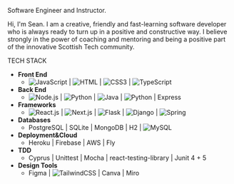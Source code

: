 Software Engineer and Instructor.

Hi, I'm Sean.  I am a creative, friendly and fast-learning software developer who is always ready to turn up in a positive and constructive way.  I believe strongly in the power of coaching and mentoring and being a positive part of the innovative Scottish Tech community. 


TECH STACK
- **Front End**
  - ![JavaScript](https://img.shields.io/badge/JavaScript-F7DF1E?style=flat-square&logo=javascript&logoColor=black) | ![HTML](https://img.shields.io/badge/HTML5-E34F26?style=flat-square&logo=html5&logoColor=white) | ![CSS3](https://img.shields.io/badge/CSS3-1572B6?style=flat-square&logo=css3&logoColor=white) | ![TypeScript](https://img.shields.io/badge/TypeScript-007ACC?style=flat-square&logo=typescript&logoColor=white)
- **Back End**
  - ![Node.js](https://img.shields.io/badge/Node.js-43853D?style=flat-square&logo=node.js&logoColor=white) | ![Python](https://img.shields.io/badge/Python-3776AB?style=flat-square&logo=python&logoColor=white) | ![Java](https://img.shields.io/badge/Java-43853D?style=flat-square&logo=node.js&logoColor=white) | ![Python](https://img.shields.io/badge/Python-3776AB?style=flat-square&logo=python&logoColor=white) | Express
- **Frameworks**
  - ![React.js](https://img.shields.io/badge/React.js-0081CB?style=flat-square&logo=react&logoColor=61DAFB) | ![Next.js](https://img.shields.io/badge/Next.js-0081CB?style=flat-square&logo=react&logoColor=61DAFB) | ![Flask](https://img.shields.io/badge/Flask-0081CB?style=flat-square&logo=react&logoColor=61DAFB) | ![Django](https://img.shields.io/badge/Django-0081CB?style=flat-square&logo=react&logoColor=61DAFB) | ![Spring](https://img.shields.io/badge/Spring-0081CB?style=flat-square&logo=react&logoColor=61DAFB)
- **Databases**
  - PostgreSQL | SQLite | MongoDB | H2 | ![MySQL](https://img.shields.io/badge/MySQL-005C84?style=flat-square&logo=mysql&logoColor=white) 		
- **Deployment&Cloud**
  - Heroku | Firebase | AWS | Fly
- **TDD**
  - Cyprus | Unittest | Mocha | react-testing-library | Junit 4 + 5
- **Design Tools**
  - Figma | ![TailwindCSS](https://img.shields.io/badge/Tailwind_CSS-38B2AC?style=flat-square&logo=tailwind-css&logoColor=white) | Canva | Miro 


<!---
sjohns2020/sjohns2020 is a ✨ special ✨ repository because its `README.md` (this file) appears on your GitHub profile.
You can click the Preview link to take a look at your changes.
--->
